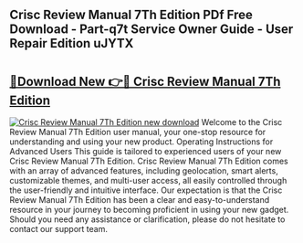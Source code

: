 ## Crisc Review Manual 7Th Edition PDf Free Download - Part-q7t Service Owner Guide - User Repair Edition uJYTX

# <h2><a href="http://bc36224.oget.top/?id=Crisc+Review+Manual+7Th+Edition">🔗Download New 👉🔴 Crisc Review Manual 7Th Edition</a></h2>

[![Crisc Review Manual 7Th Edition new download](https://i.imgur.com/5g1atiW.png)](http://bc36224.oget.top/?id=Crisc+Review+Manual+7Th+Edition)
Welcome to the Crisc Review Manual 7Th Edition user manual, your one-stop resource for understanding and using your new product. Operating Instructions for Advanced Users This guide is tailored to experienced users of your new Crisc Review Manual 7Th Edition. Crisc Review Manual 7Th Edition comes with an array of advanced features, including geolocation, smart alerts, customizable themes, and multi-user access, all easily controlled through the user-friendly and intuitive interface. Our expectation is that the Crisc Review Manual 7Th Edition has been a clear and easy-to-understand resource in your journey to becoming proficient in using your new gadget. Should you need any assistance or clarification, please do not hesitate to contact our support team.
